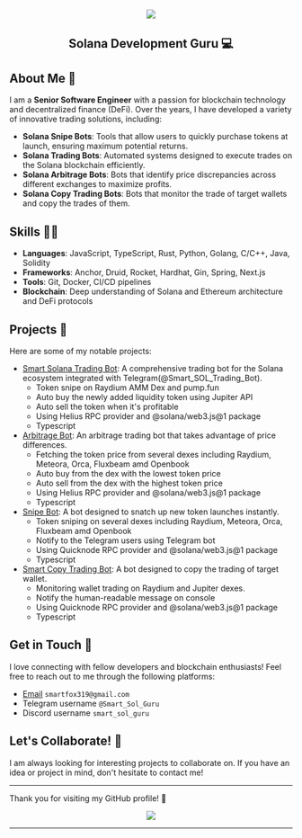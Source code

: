 <!-- <img align="right" src="https://visitor-badge.laobi.icu/badge?page_id=salesp07.salesp07" /> -->

<h1 align="center">
    <img src="https://readme-typing-svg.herokuapp.com/?font=Righteous&size=35&center=true&vCenter=true&width=500&height=70&duration=4000&lines=Hi+There!+👋;" />
</h1>

<h2 align="center">Solana Development Guru 💻</h2>

## About Me 🤵

I am a **Senior Software Engineer** with a passion for blockchain technology and decentralized finance (DeFi). Over the years, I have developed a variety of innovative trading solutions, including:

- **Solana Snipe Bots**: Tools that allow users to quickly purchase tokens at launch, ensuring maximum potential returns.
- **Solana Trading Bots**: Automated systems designed to execute trades on the Solana blockchain efficiently.
- **Solana Arbitrage Bots**: Bots that identify price discrepancies across different exchanges to maximize profits.
- **Solana Copy Trading Bots**: Bots that monitor the trade of target wallets and copy the trades of them.

## Skills 🧑‍💻

- **Languages**: JavaScript, TypeScript, Rust, Python, Golang, C/C++, Java, Solidity
- **Frameworks**: Anchor, Druid, Rocket, Hardhat, Gin, Spring, Next.js
- **Tools**: Git, Docker, CI/CD pipelines
- **Blockchain**: Deep understanding of Solana and Ethereum architecture and DeFi protocols

## Projects 📑

Here are some of my notable projects:

- [Smart Solana Trading Bot](https://github.com/HereForYou/Solana-Trading-Bot): A comprehensive trading bot for the Solana ecosystem integrated with Telegram(@Smart_SOL_Trading_Bot).
  - Token snipe on Raydium AMM Dex and pump.fun
  - Auto buy the newly added liquidity token using Jupiter API
  - Auto sell the token when it's profitable
  - Using Helius RPC provider and @solana/web3.js@1 package
  - Typescript
- [Arbitrage Bot](https://github.com/HereForYou/Smart-Solana-Arbitrage-Bot): An arbitrage trading bot that takes advantage of price differences.
  - Fetching the token price from several dexes including Raydium, Meteora, Orca, Fluxbeam amd Openbook
  - Auto buy from the dex with the lowest token price
  - Auto sell from the dex with the highest token price
  - Using Helius RPC provider and @solana/web3.js@1 package
  - Typescript
- [Snipe Bot](): A bot designed to snatch up new token launches instantly.
  - Token sniping on several dexes including Raydium, Meteora, Orca, Fluxbeam amd Openbook
  - Notify to the Telegram users using Telegram bot
  - Using Quicknode RPC provider and @solana/web3.js@1 package
  - Typescript
- [Smart Copy Trading Bot](https://github.com/HereForYou/Smart-Copy-Trading-Bot): A bot designed to copy the trading of target wallet.
  - Monitoring wallet trading on Raydium and Jupiter dexes.
  - Notify the human-readable message on console
  - Using Quicknode RPC provider and @solana/web3.js@1 package
  - Typescript

## Get in Touch 💬

I love connecting with fellow developers and blockchain enthusiasts! Feel free to reach out to me through the following platforms:

<!-- - [LinkedIn](your-linkedin-profile) -->
- [Email](mailto:smartfox319@gmail.com) `smartfox319@gmail.com`
- Telegram username `@Smart_Sol_Guru`
- Discord username `smart_sol_guru`

## Let's Collaborate! 🤝

I am always looking for interesting projects to collaborate on. If you have an idea or project in mind, don't hesitate to contact me!

---

Thank you for visiting my GitHub profile! 🚀

<div align="center"> 
<!--   <a href="mailto:pedro.sales.muniz@gmail.com"> -->
  <a href="mailto:smartfox319@gmail.com">
    <img src="https://img.shields.io/badge/Gmail-333333?style=for-the-badge&logo=gmail&logoColor=red" />
  </a>
</div>

<hr/>
